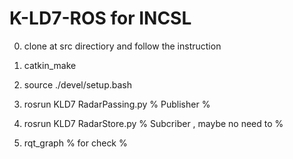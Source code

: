 # K-LD7-ROS for INCSL 

0) clone at src directiory and follow the instruction

1) catkin_make

2) source ./devel/setup.bash

3) rosrun KLD7 RadarPassing.py
% Publisher %

4) rosrun KLD7 RadarStore.py
% Subcriber , maybe no need to %  

5) rqt_graph
% for check %
